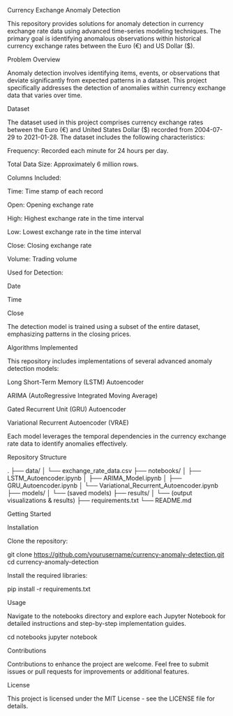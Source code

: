 Currency Exchange Anomaly Detection

This repository provides solutions for anomaly detection in currency exchange rate data using advanced time-series modeling techniques. The primary goal is identifying anomalous observations within historical currency exchange rates between the Euro (€) and US Dollar ($).

Problem Overview

Anomaly detection involves identifying items, events, or observations that deviate significantly from expected patterns in a dataset. This project specifically addresses the detection of anomalies within currency exchange data that varies over time.

Dataset

The dataset used in this project comprises currency exchange rates between the Euro (€) and United States Dollar ($) recorded from 2004-07-29 to 2021-01-28. The dataset includes the following characteristics:

Frequency: Recorded each minute for 24 hours per day.

Total Data Size: Approximately 6 million rows.

Columns Included:

Time: Time stamp of each record

Open: Opening exchange rate

High: Highest exchange rate in the time interval

Low: Lowest exchange rate in the time interval

Close: Closing exchange rate

Volume: Trading volume

Used for Detection:

Date

Time

Close

The detection model is trained using a subset of the entire dataset, emphasizing patterns in the closing prices.

Algorithms Implemented

This repository includes implementations of several advanced anomaly detection models:

Long Short-Term Memory (LSTM) Autoencoder

ARIMA (AutoRegressive Integrated Moving Average)

Gated Recurrent Unit (GRU) Autoencoder

Variational Recurrent Autoencoder (VRAE)

Each model leverages the temporal dependencies in the currency exchange rate data to identify anomalies effectively.

Repository Structure

.
├── data/
│   └── exchange_rate_data.csv
├── notebooks/
│   ├── LSTM_Autoencoder.ipynb
│   ├── ARIMA_Model.ipynb
│   ├── GRU_Autoencoder.ipynb
│   └── Variational_Recurrent_Autoencoder.ipynb
├── models/
│   └── (saved models)
├── results/
│   └── (output visualizations & results)
├── requirements.txt
└── README.md

Getting Started

Installation

Clone the repository:

git clone https://github.com/yourusername/currency-anomaly-detection.git
cd currency-anomaly-detection

Install the required libraries:

pip install -r requirements.txt

Usage

Navigate to the notebooks directory and explore each Jupyter Notebook for detailed instructions and step-by-step implementation guides.

cd notebooks
jupyter notebook

Contributions

Contributions to enhance the project are welcome. Feel free to submit issues or pull requests for improvements or additional features.

License

This project is licensed under the MIT License - see the LICENSE file for details.
